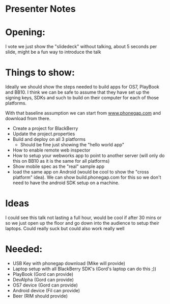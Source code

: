 # Presenter Notes

# Opening:

I vote we just show the "slidedeck" without talking, about 5 seconds per slide, might be a fun way to introduce
the talk

# Things to show:

Ideally we should show the steps needed to build apps for OS7, PlayBook and BB10.  I think we can be safe to assume
that they have set up the signing keys, SDKs and such to build on their computer for each of those platforms.

With that baseline assumption we can start from www.phonegap.com and download from there.

- Create a project for BlackBerry
- Update the project.properties
- Build and deploy on all 3 platforms
  - Should be fine just showing the "hello world app"
- How to enable remote web inspector
- How to setup your webworks app to point to another server (will only do this on BB10 as it is the same for all platforms)
- Show mobile spec as the "real" sample app
- load the same app on Android (would be cool to show the "cross platform" idea).  We can show build.phonegap.com for this
  so we don't need to have the android SDK setup on a machine.

# Ideas

I could see this talk not lasting a full hour, would be cool if after 30 mins or so we just open up the
floor and go down into the audience to setup their laptops.  Could really suck but could also work really well

# Needed:

- USB Key with phonegap download (Mike will provide)
- Laptop setup with all BlackBerry SDK's (Gord's laptop can do this ;))
- PlayBook (Gord can provide)
- DevAlpha (Gord can provide)
- OS7 device (Gord can provide)
- Android device (Fil can provide)
- Beer (RIM should provide)